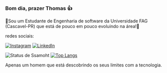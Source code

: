 
### Bom dia, prazer Thomas 👍

🚀Sou um Estudante de Engenharia de software da Universidade FAG (Cascavel-PR) que está de pouco em pouco evoluindo na área!🚀 

redes sociais:

[![Instagram](	https://img.shields.io/badge/Instagram-E4405F?style=for-the-badge&logo=instagram&logoColor=white)](https://www.instagram.com/thomass777_/)
[![LinkedIn](	https://img.shields.io/badge/LinkedIn-0077B5?style=for-the-badge&logo=linkedin&logoColor=white
)](https://www.linkedin.com/in/thomas-gabriel-martins-sales-246654234/)

![Status de Ssamoht](https://github-readme-stats.vercel.app/api?username=ThomasGSales&show_icons=true&title_color=FF0000&text_color=FF0000&icon_color=FFFFFF&bg_color=1C1C1C&border_color=FF0000&border_radius=10&locale=pt-br&card_width=650px)
[![Top Langs](https://github-readme-stats.vercel.app/api/top-langs/?username=anuraghazra)](https://github.com/anuraghazra/github-readme-stats)

Apenas um homem que está descobrindo os seus limites com a tecnologia.
